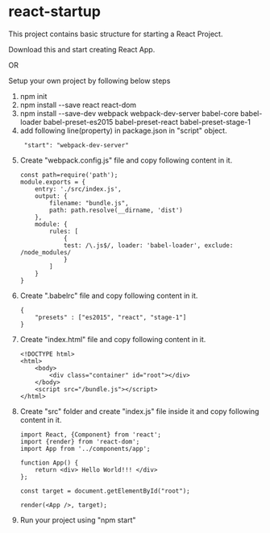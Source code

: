# react-startup

This project contains basic structure for starting a React Project.

Download this and start creating React App.

OR

Setup your own project by following below steps
1. npm init
2. npm install --save react react-dom
3. npm install --save-dev webpack webpack-dev-server babel-core babel-loader babel-preset-es2015 babel-preset-react babel-preset-stage-1
4. add following line(property) in package.json in "script" object.
	```
	 "start": "webpack-dev-server"
	```
5. Create "webpack.config.js" file and copy following content in it.
	```
	const path=require('path');
	module.exports = {
		entry: './src/index.js',
		output: {
			filename: "bundle.js",
			path: path.resolve(__dirname, 'dist')
		},
		module: {
			rules: [
				{
				test: /\.js$/, loader: 'babel-loader', exclude: /node_modules/
				}
			]
		}
	}
	```
6. Create ".babelrc" file and copy following content in it.
	```	
	{
		"presets" : ["es2015", "react", "stage-1"]
	}
	```
7. Create "index.html" file and copy following content in it.
	```
	<!DOCTYPE html>
	<html>
		<body>
			<div class="container" id="root"></div>
		</body>
		<script src="/bundle.js"></script>
	</html>
	```
8. Create "src" folder and create "index.js" file inside it and copy following content in it.
	```
	import React, {Component} from 'react';
	import {render} from 'react-dom';
	import App from '../components/app';

	function App() {
		return <div> Hello World!!! </div>
	};

	const target = document.getElementById("root");

	render(<App />, target);
	```
9. Run your project using "npm start"
